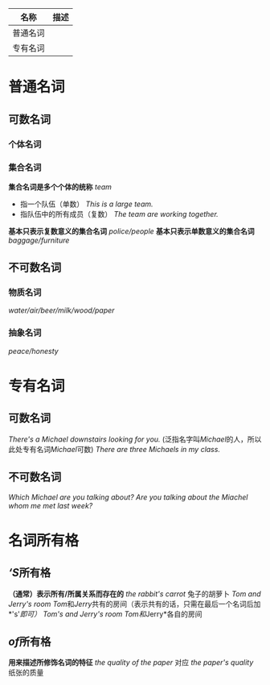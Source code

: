 |名称|描述|
|----|-------------------|
|普通名词||
|专有名词||  

# 普通名词
## 可数名词
### 个体名词

### 集合名词
**集合名词是多个个体的统称**
*team*
- 指一个队伍（单数）
*This is a large team.*
- 指队伍中的所有成员（复数） 
*The team are working together.*  

**基本只表示复数意义的集合名词**
*police/people*
**基本只表示单数意义的集合名词**
*baggage/furniture*  

## 不可数名词
### 物质名词
*water/air/beer/milk/wood/paper*
### 抽象名词
*peace/honesty*  

# 专有名词
## 可数名词
*There's a Michael downstairs looking for you.* (泛指名字叫*Michael*的人，所以此处专有名词*Michael*可数)
*There are three Michaels in my class.*
## 不可数名词
*Which Michael are you talking about? Are you talking about the Miachel whom me met last week?*   

# 名词所有格
## *‘S*所有格
**（通常）表示所有/所属关系而存在的**
*the rabbit's carrot* 兔子的胡萝卜
*Tom and Jerry's room* *Tom*和*Jerry*共有的房间（表示共有的话，只需在最后一个名词后加*'s'*即可）
*Tom's and Jerry's room* *Tom*和*Jerry*各自的房间

## *of*所有格
**用来描述所修饰名词的特征**
*the quality of the paper* 对应 *the paper's quality* 纸张的质量  


